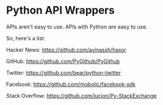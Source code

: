 # Python API Wrappers

APIs aren't easy to use.
APIs with Python *are* easy to use.

So, here's a list:

Hacker News: https://github.com/avinassh/haxor

GitHub: https://github.com/PyGithub/PyGithub

Twitter: https://github.com/bear/python-twitter

Facebook: https://github.com/mobolic/facebook-sdk

Stack Overflow: https://github.com/lucjon/Py-StackExchange
